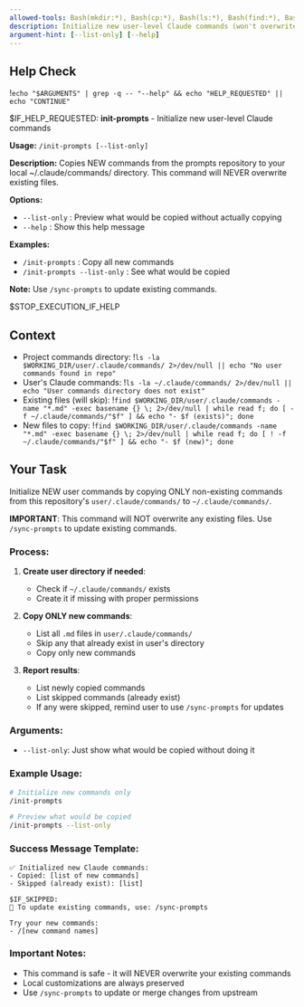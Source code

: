 ```yaml
---
allowed-tools: Bash(mkdir:*), Bash(cp:*), Bash(ls:*), Bash(find:*), Bash(test:*), Bash(echo:*), Bash(basename:*), Bash(while:*), Bash(read:*), Bash(grep:*), Read
description: Initialize new user-level Claude commands (won't overwrite existing)
argument-hint: [--list-only] [--help]
---
```


## Help Check
!`echo "$ARGUMENTS" | grep -q -- "--help" && echo "HELP_REQUESTED" || echo "CONTINUE"`

$IF_HELP_REQUESTED:
**init-prompts** - Initialize new user-level Claude commands

**Usage:** `/init-prompts [--list-only]`

**Description:**
Copies NEW commands from the prompts repository to your local ~/.claude/commands/ directory. This command will NEVER overwrite existing files.

**Options:**
- `--list-only` : Preview what would be copied without actually copying
- `--help`      : Show this help message

**Examples:**
- `/init-prompts`           : Copy all new commands
- `/init-prompts --list-only` : See what would be copied

**Note:** Use `/sync-prompts` to update existing commands.

$STOP_EXECUTION_IF_HELP

## Context

- Project commands directory: !`ls -la $WORKING_DIR/user/.claude/commands/ 2>/dev/null || echo "No user commands found in repo"`
- User's Claude commands: !`ls -la ~/.claude/commands/ 2>/dev/null || echo "User commands directory does not exist"`
- Existing files (will skip): !`find $WORKING_DIR/user/.claude/commands -name "*.md" -exec basename {} \; 2>/dev/null | while read f; do [ -f ~/.claude/commands/"$f" ] && echo "- $f (exists)"; done`
- New files to copy: !`find $WORKING_DIR/user/.claude/commands -name "*.md" -exec basename {} \; 2>/dev/null | while read f; do [ ! -f ~/.claude/commands/"$f" ] && echo "- $f (new)"; done`

## Your Task

Initialize NEW user commands by copying ONLY non-existing commands from this repository's `user/.claude/commands/` to `~/.claude/commands/`.

**IMPORTANT**: This command will NOT overwrite any existing files. Use `/sync-prompts` to update existing commands.

### Process:

1. **Create user directory if needed**:
   - Check if `~/.claude/commands/` exists
   - Create it if missing with proper permissions

2. **Copy ONLY new commands**:
   - List all `.md` files in `user/.claude/commands/`
   - Skip any that already exist in user's directory
   - Copy only new commands

3. **Report results**:
   - List newly copied commands
   - List skipped commands (already exist)
   - If any were skipped, remind user to use `/sync-prompts` for updates

### Arguments:
- `--list-only`: Just show what would be copied without doing it

### Example Usage:
```bash
# Initialize new commands only
/init-prompts

# Preview what would be copied
/init-prompts --list-only
```

### Success Message Template:
```
✅ Initialized new Claude commands:
- Copied: [list of new commands]
- Skipped (already exist): [list]

$IF_SKIPPED:
📝 To update existing commands, use: /sync-prompts

Try your new commands:
- /[new command names]
```

### Important Notes:
- This command is safe - it will NEVER overwrite your existing commands
- Local customizations are always preserved
- Use `/sync-prompts` to update or merge changes from upstream